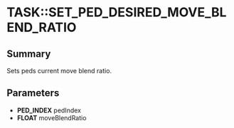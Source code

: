 # TASK::SET_PED_DESIRED_MOVE_BLEND_RATIO

## Summary
Sets peds current move blend ratio.

## Parameters
* **PED_INDEX** pedIndex
* **FLOAT** moveBlendRatio